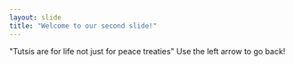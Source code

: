 ```yaml
---
layout: slide
title: "Welcome to our second slide!"
---
```

"Tutsis are for life not just for peace treaties"
Use the left arrow to go back!
